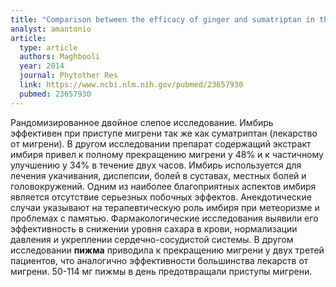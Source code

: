 ```yaml
---
title: "Comparison between the efficacy of ginger and sumatriptan in the ablative treatment of the common migraine"
analyst: amantonio
article:
  type: article
  authors: Maghbooli
  year: 2014
  journal: Phytother Res
  link: https://www.ncbi.nlm.nih.gov/pubmed/23657930
  pubmed: 23657930
---
```


Рандомизированное двойное слепое исследование. Имбирь эффективен при приступе мигрени так же как суматриптан (лекарство от мигрени).
В другом исследовании препарат содержащий экстракт имбиря привел к полному прекращению мигрени у 48% и к частичному улучшению у 34% в течение двух часов.
Имбирь используется для лечения укачивания, диспепсии, болей в суставах, местных болей и головокружений. Одним из наиболее благоприятных аспектов имбиря является отсутствие серьезных побочных эффектов. Анекдотические случаи указывают на терапевтическую роль имбиря при метеоризме и проблемах с памятью. Фармакологические исследования выявили его эффективность в снижении уровня сахара в крови, нормализации давления и укреплении сердечно-сосудистой системы.
В другом исследовании **пижма** приводила к прекращению мигрени у двух третей пациентов, что аналогично эффективности большинства лекарств от мигрени. 50-114 мг пижмы в день предотвращали приступы мигрени.

